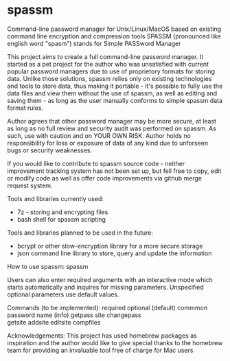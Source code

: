 # spassm
Command-line password manager for Unix/Linux/MacOS based on existing command line encryption and compression tools
SPASSM (pronounced like english word "spasm") stands for Simple PASSword Manager

This project aims to create a full command-line password manager.
It started as a pet project for the author who was unsatisfied with current popular password managers due to 
use of proprietory formats for storing data. Unlike those solutions, spassm relies only on existing technologies
and tools to store data, thus making it portable - it's possible to fully use the data files and view them without 
the use of spassm, as well as editing and saving them - as long as the user manually conforms to simple
spassm data format rules.

Author agrees that other password manager may be more secure, at least as long as no full review and security
audit was performed on spassm. As such, use with caution and on YOUR OWN RISK. Author holds no responsibility
for loss or exposure of data of any kind due to unforseen bugs or security weaknesses.

If you would like to contribute to spassm source code - neither improvement tracking system has not been set up, 
but fell free to copy, edit or modify code as well as offer code improvements via github merge request system.

Tools and libraries currently used:
- 7z - storing and encrypting files
- bash shell for spassm scripting

Tools and libraries planned to be used in the future:
- bcrypt or other slow-encryption library for a more secure storage
- json command line library to store, query and update the information

How to use spassm:
spassm <command> <required arguments> <optional arguments>

Users can also enter required arguments with an interactive mode which starts automatically and inquires for
missing parameters. Unspecified optional parameters use default values.

Commands (to be implemented):
		required		optional (default)
commmon		password		name (info)
getpass		site
changepass	
getsite
addsite
editsite
compfiles

Acknowledgements:
This project has used homebrew packages as inspiration and the author would like to give special thanks to the 
homebrew team for providing an invaluable tool free of charge for Mac users
